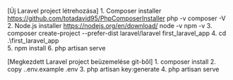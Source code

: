 [Új Laravel project létrehozása]
    1. Composer installer https://github.com/totadavid95/PhpComposerInstaller
        php -v
        composer -V
    2. Node.js installer https://nodejs.org/en/download/
        node -v
        npm -v
    3. composer create-project --prefer-dist laravel/laravel first_laravel_app
    4. cd .\first_laravel_app\
    5. npm install
    6. php artisan serve

[Megkezdett Laravel project beüzemelése git-ből]
    1.  composer install
    2.  copy .\.env.example .env
    3.  php artisan key:generate
    4.  php artisan serve